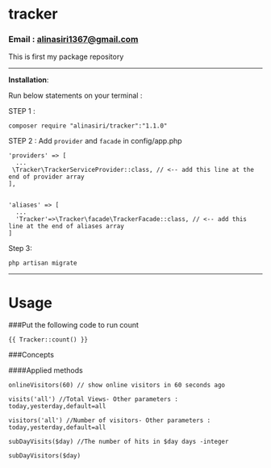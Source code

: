 # tracker
### Email : alinasiri1367@gmail.com
This is first my package repository

----------


**Installation**:

Run below statements on your terminal :

STEP 1 : 

    composer require "alinasiri/tracker":"1.1.0"
    
STEP 2 : Add `provider` and `facade` in config/app.php

    'providers' => [
      ...
     \Tracker\TrackerServiceProvider::class, // <-- add this line at the end of provider array
    ],


    'aliases' => [
      ...
      'Tracker'=>\Tracker\facade\TrackerFacade::class, // <-- add this line at the end of aliases array
    ]

Step 3:  

    php artisan migrate

----------------------------------------

# Usage

###Put the following code to run count

```
{{ Tracker::count() }}
```

###Concepts

####Applied methods

```
onlineVisitors(60) // show online visitors in 60 seconds ago

visits('all') //Total Views- Other parameters : today,yesterday,default=all

visitors('all') //Number of visitors- Other parameters : today,yesterday,default=all

subDayVisits($day) //The number of hits in $day days -integer

subDayVisitors($day)

```
